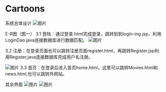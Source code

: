 # Cartoons
系统总体设计
![图片](https://user-images.githubusercontent.com/59997978/221734709-adf5395d-6846-480a-a67c-573cd4c404be.png)

E-R图（图一）
3.1 登陆：通过登录.html完成登录，跳转到到login-ing.jsp，利用LoginDao.java连接数据库进行数据匹配。
![图片](https://user-images.githubusercontent.com/59997978/221734762-227dac9d-780a-4449-b2a5-3a711015769f.png)

3.2 注册：在登录页面也可以跳转注册页面register.html，再跳转Register.jsp利用Register,java连接数据库完成用户名注册。

![图片](https://user-images.githubusercontent.com/59997978/221734872-b55e0c5f-0829-4a27-870e-e0e283f02093.png)
3.3 首页：在登录后进入首页home.html，这里可以跳转Movies.html和news.html,也可以跳转外网站。

其余界面
![图片](https://user-images.githubusercontent.com/59997978/221734970-bd25cd1a-f68a-436b-97c7-6565b900c672.png)
![图片](https://user-images.githubusercontent.com/59997978/221735065-f3a1ebb5-e443-4411-aa63-967bddf8d6d1.png)

